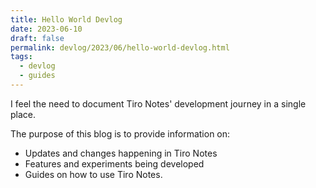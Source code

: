 ```yaml
---
title: Hello World Devlog
date: 2023-06-10
draft: false
permalink: devlog/2023/06/hello-world-devlog.html
tags:
  - devlog
  - guides
---
```


I feel the need to document Tiro Notes' development journey in a single place.

The purpose of this blog is to provide information on:
- Updates and changes happening in Tiro Notes 
- Features and experiments being developed 
- Guides on how to use Tiro Notes.



